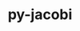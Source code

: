 ---
title: "py-jacobi"
layout: cache
categories: [package, develop]
meta: {"compilers": ["none"], "num_specs": 5, "num_specs_by_stack": {"hep": 5, "root": 5}, "oss": ["ubuntu22.04"], "platforms": ["linux"], "stacks": ["hep", "root"], "targets": ["x86_64_v3"], "versions": ["0.9.2"]}
spec_details: [{"compiler": "none", "hash": "qaq3b4oglg7cx3zurol7snunurhuj73v", "os": "ubuntu22.04", "platform": "linux", "size": "-", "stacks": ["hep", "root"], "target": "x86_64_v3", "variants": ["build_system=python_pip"], "versions": ["0.9.2"]}, {"compiler": "none", "hash": "tiew4k3ccsdw6zkf5bwfdwlyaxp5xku5", "os": "ubuntu22.04", "platform": "linux", "size": "-", "stacks": ["hep", "root"], "target": "x86_64_v3", "variants": ["build_system=python_pip"], "versions": ["0.9.2"]}, {"compiler": "none", "hash": "x2apm74hcgix3ymv4qbaiphq62gjywes", "os": "ubuntu22.04", "platform": "linux", "size": "-", "stacks": ["hep", "root"], "target": "x86_64_v3", "variants": ["build_system=python_pip"], "versions": ["0.9.2"]}, {"compiler": "none", "hash": "zd6dc6jn2epcde5fkzfhnvwdeytbslzs", "os": "ubuntu22.04", "platform": "linux", "size": "-", "stacks": ["hep", "root"], "target": "x86_64_v3", "variants": ["build_system=python_pip"], "versions": ["0.9.2"]}, {"compiler": "none", "hash": "zrgwqddwgvm4vene6pnonsg54sw7onk7", "os": "ubuntu22.04", "platform": "linux", "size": "-", "stacks": ["hep", "root"], "target": "x86_64_v3", "variants": ["build_system=python_pip"], "versions": ["0.9.2"]}]
---